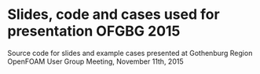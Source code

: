 # Slides, code and cases used for presentation OFGBG 2015
Source code for slides and example cases presented at Gothenburg Region OpenFOAM User Group Meeting, November 11th, 2015 
